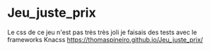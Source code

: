 # Jeu_juste_prix
Le css de ce jeu n'est pas très très joli je faisais des tests avec le frameworks Knacss
https://thomaspineiro.github.io/Jeu_juste_prix/
